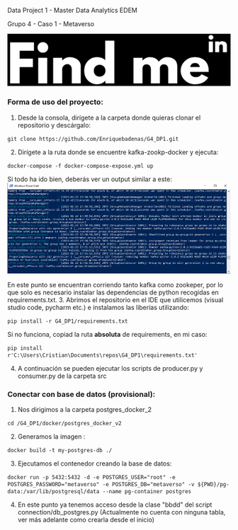 Data Project 1 - Master Data Analytics EDEM

Grupo 4 - Caso 1 - Metaverso

![logo.png](images/logo.png)

### Forma de uso del proyecto:


1. Desde la consola, dirígete a la carpeta donde quieras clonar el repositorio y descárgalo:
```console
git clone https://github.com/Enriquebadenas/G4_DP1.git
```
2. Dirígete a la ruta donde se encuentre kafka-zookp-docker y ejecuta:
```
docker-compose -f docker-compose-expose.yml up
```
Si todo ha ido bien, deberás ver un output similar a este:
![img_1.png](images/img_1.png)

En este punto se encuentran corriendo tanto kafka como zookeper, por lo que solo es necesario instalar las dependencias de python recogidas en requirements.txt.
3. Abrimos el repositorio en el IDE que utilicemos (visual studio code, pycharm etc.) e instalamos las liberías utilizando:
```
pip install -r G4_DP1/requirements.txt
```
Si no funciona, copiad la ruta **absoluta** de requirements, en mi caso:
```
pip install r'C:\Users\Cristian\Documents\repos\G4_DP1\requirements.txt'
```
4. A continuación se pueden ejecutar los scripts de producer.py y consumer.py de la carpeta src

### Conectar con base de datos (provisional):

1. Nos dirigimos a la carpeta postgres_docker_2
```
cd /G4_DP1/docker/postgres_docker_v2
```

2. Generamos la imagen :
````
docker build -t my-postgres-db ./ 
````

3. Ejecutamos el contenedor creando la base de datos: 
````
docker run -p 5432:5432 -d -e POSTGRES_USER="root" -e POSTGRES_PASSWORD="metaverso" -e POSTGRES_DB="metaverso" -v ${PWD}/pg-data:/var/lib/postgresql/data --name pg-container postgres
````

4. En este punto ya tenemos acceso desde la clase "bbdd" del script connection/db_postgres.py (Actualmente no cuenta con ninguna tabla, ver más adelante como crearla desde el inicio)
